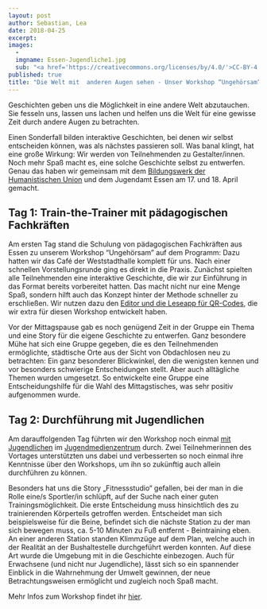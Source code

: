```yaml
---
layout: post
author: Sebastian, Lea
date: 2018-04-25
excerpt: 
images:
  - 
  imgname: Essen-Jugendliche1.jpg
  sub: "<a href='https://creativecommons.org/licenses/by/4.0/'>CC-BY-4.0</a>, OKF DE, Foto: Lea Pfau"
published: true
title: "Die Welt mit  anderen Augen sehen - Unser Workshop “Ungehörsam” mit Jugendlichen & Fachkräften in Essen"
---
```


Geschichten geben uns die Möglichkeit in eine andere Welt abzutauchen. Sie fesseln uns, lassen uns lachen und helfen uns die Welt für eine gewisse Zeit durch andere Augen zu betrachten.

Einen Sonderfall bilden interaktive Geschichten, bei denen wir selbst entscheiden können, was als nächstes passieren soll. Was banal klingt, hat eine große Wirkung: Wir werden von Teilnehmenden zu Gestalter/innen. Noch mehr Spaß macht es, eine solche Geschichte selbst zu entwerfen. Genau das haben wir gemeinsam mit dem [Bildungswerk der Humanistischen Union](http://hu-bildungswerk.de/) und dem Jugendamt Essen am 17. und 18. April gemacht.

## Tag 1: Train-the-Trainer mit pädagogischen Fachkräften

Am ersten Tag stand die Schulung von pädagogischen Fachkräften aus Essen zu unserem Workshop “Ungehörsam” auf dem Programm: Dazu hatten wir das Café der Weststadthalle komplett für uns. Nach einer schnellen Vorstellungsrunde ging es direkt in die Praxis. Zunächst spielten alle Teilnehmenden eine interaktive Geschichte, die wir zur Einführung in das Format bereits vorbereitet hatten. Das macht nicht nur eine Menge Spaß, sondern hilft auch das Konzept hinter der Methode schneller zu erschließen. Wir nutzen dazu den [Editor und die Leseapp für QR-Codes](https://demokratielabore.de/workshops/ungehoersam/), die wir extra für diesen Workshop entwickelt haben. 

Vor der Mittagspause gab es noch genügend Zeit in der Gruppe ein Thema und eine Story für die eigene Geschichte zu entwerfen. Ganz besondere Mühe hat sich eine Gruppe gegeben, die es den Teilnehmenden ermöglichte, städtische Orte aus der Sicht von Obdachlosen neu zu betrachten: Ein ganz besonderer Blickwinkel, den die wenigsten kennen und vor besonders schwierige Entscheidungen stellt. Aber auch alltägliche Themen wurden umgesetzt. So entwickelte eine Gruppe eine Entscheidungshilfe für die Wahl des Mittagstisches, was sehr positiv aufgenommen wurde.

## Tag 2: Durchführung mit Jugendlichen

Am darauffolgenden Tag führten wir den Workshop noch einmal [mit Jugendlichen](https://twitter.com/demokratielabs/status/986505420113145856) im [Jugendmedienzentrum](https://www.townload-essen.de/infozone/medien/jugendmedienzentrum-essen.html) durch. Zwei Teilnehmerinnen des Vortages unterstützten uns dabei und verbesserten so noch einmal ihre Kenntnisse über den Workshops, um ihn so zukünftig auch allein durchführen zu können.

Besonders hat uns die Story „Fitnessstudio“ gefallen, bei der man in die Rolle eine/s Sportler/in schlüpft, auf der Suche nach einer guten Trainingsmöglichkeit. Die erste Entscheidung muss hinsichtlich des zu trainierenden Körperteils getroffen werden. Entscheidet man sich beispielsweise für die Beine, befindet sich die nächste Station zu der man sich bewegen muss, ca. 5-10 Minuten zu Fuß entfernt - Beintraining eben. An einer anderen Station standen Klimmzüge auf dem Plan, welche auch in der Realität an der Bushaltestelle durchgeführt werden konnten. Auf diese Art wurde die Umgebung mit in die Geschichte einbezogen. Auch für Erwachsene (und nicht nur Jugendliche), lässt sich so ein spannender Einblick in die Wahrnehmung der Umwelt gewinnen, der neue Betrachtungsweisen ermöglicht und zugleich noch Spaß macht.

Mehr Infos zum Workshop findet ihr [hier](https://demokratielabore.de/workshops/ungehoersam/).  
